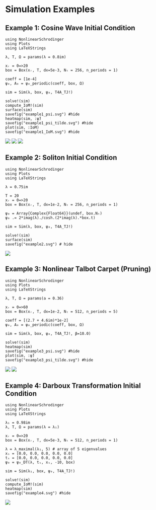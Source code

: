 # Simulation Examples

## Example 1: Cosine Wave Initial Condition
```@setup 1
using NonlinearSchrodinger
using Plots
using LaTeXStrings
```

```@example 1
λ, T, Ω = params(λ = 0.8im)

xᵣ = 0=>20
box = Box(xᵣ, T, dx=5e-3, Nₜ = 256, n_periods = 1)

coeff = [1e-4]
ψ₀, A₀ = ψ₀_periodic(coeff, box, Ω)

sim = Sim(λ, box, ψ₀, T4A_TJ!)

solve!(sim)
compute_IoM!(sim)
surface(sim)
savefig("example1_psi.svg") #hide
heatmap(sim, :ψ̃)
savefig("example1_psi_tilde.svg") #hide
plot(sim, :IoM)
savefig("example1_IoM.svg") #hide
```
![](example1_psi.svg)
![](example1_psi_tilde.svg)
![](example1_IoM.svg)

## Example 2: Soliton Initial Condition
```@setup 2
using NonlinearSchrodinger
using Plots
using LaTeXStrings
```

```@example 2
λ = 0.75im

T = 20
xᵣ = 0=>20
box = Box(xᵣ, T, dx=1e-2, Nₜ = 256, n_periods = 1)

ψ₀ = Array{Complex{Float64}}(undef, box.Nₜ)
ψ₀ .= 2*imag(λ)./cosh.(2*imag(λ).*box.t)

sim = Sim(λ, box, ψ₀, T4A_TJ!)

solve!(sim)
surface(sim)
savefig("example2.svg") # hide
```
![](example2.svg)

## Example 3: Nonlinear Talbot Carpet (Pruning)
```@setup 3
using NonlinearSchrodinger
using Plots
using LaTeXStrings
```

```@example 3
λ, T, Ω = params(a = 0.36)

xᵣ = 0=>60
box = Box(xᵣ, T, dx=1e-2, Nₜ = 512, n_periods = 5)

coeff = [(2.7 + 4.6im)*1e-2]
ψ₀, A₀ = ψ₀_periodic(coeff, box, Ω)

sim = Sim(λ, box, ψ₀, T4A_TJ!, β=10.0)

solve!(sim)
heatmap(sim)
savefig("example3_psi.svg") #hide
plot(sim, :ψ̃)
savefig("example3_psi_tilde.svg") #hide
```
![](example3_psi.svg)
![](example3_psi_tilde.svg)

## Example 4: Darboux Transformation Initial Condition
```@setup 4
using NonlinearSchrodinger
using Plots
using LaTeXStrings
```

```@example 4
λ₁ = 0.98im
λ, T, Ω = params(λ = λ₁)

xᵣ = 0=>20
box = Box(xᵣ, T, dx=5e-3, Nₜ = 512, n_periods = 1)

λ = λ_maximal(λ₁, 5) # array of 5 eigenvalues
xₛ = [0.0, 0.0, 0.0, 0.0, 0.0]
tₛ = [0.0, 0.0, 0.0, 0.0, 0.0]
ψ₀ = ψ₀_DT(λ, tₛ, xₛ, -10, box)

sim = Sim(λ₁, box, ψ₀, T4A_TJ!)

solve!(sim)
compute_IoM!(sim)
heatmap(sim) 
savefig("example4.svg") #hide
```
![](example4.svg)